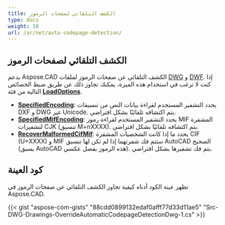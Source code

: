 ```yaml
---
title: الكشف التلقائي لصفحات الرموز
type: docs
weight: 10
url: /ar/net/auto-codepage-detection/
---
```


## **الكشف التلقائي لصفحات الرموز**

يدعم Aspose.CAD الكشف التلقائي عن صفحات الرموز لملفات [DWG](https://docs.fileformat.com/cad/dwg/) و [DWF](https://docs.fileformat.com/cad/dwf/). إذا كنت لا ترغب في استخدام هذه الميزة، يمكنك تجاوز ذلك عن طريق ضبط الخصائص التالية من فئة [**LoadOptions**](https://reference.aspose.com/cad/net/aspose.cad/loadoptions).

- [**SpecifiedEncoding**](https://reference.aspose.com/cad/net/aspose.cad/loadoptions/properties/specifiedencoding): يحدد التشفير المستخدم لقراءة بيانات النص من تنسيقات DXF و DWG غير Unicode. يتم اكتشافه تلقائيًا بشكل افتراضي.
- [**SpecifiedMifEncoding**](https://reference.aspose.com/cad/net/aspose.cad/loadoptions/properties/specifiedmifencoding): يحدد التشفير المستخدم لقراءة رموز MIF المشفرة لتشفيرات CJK (تنسيق M+nXXXX). يتم اكتشافه تلقائيًا بشكل افتراضي.
- [**RecoverMalformedCifMif**](https://reference.aspose.com/cad/net/aspose.cad/loadoptions/properties/recovermalformedcifmif): يحدد ما إذا كانت الشخصيات المشفرة CIF (U+XXXX) و MIF ستتم فك شفرتهما إذا لم تكن لها تنسيق AutoCAD الصحيح (يسبق AutoCAD هذه الرموز بفضل عكسي). يتم فك تشفيرها بشكل افتراضي.

## كود العينة

تظهر عينة الكود أدناه كيفية تجاوز الكشف التلقائي عن صفحات الرموز في Aspose.CAD.

{{< gist "aspose-com-gists" "88cdd0899132edaf0afff77d33d11ae5" "Src-DWG-Drawings-OverrideAutomaticCodepageDetectionDwg-1.cs" >}}
